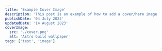 ```yaml
---
title: 'Example Cover Image'
description: 'This post is an example of how to add a cover/hero image'
publishDate: '04 July 2023'
updatedDate: '14 August 2023'
coverImage:
  src: './cover.png'
  alt: 'Astro build wallpaper'
tags: ['test', 'image']
---
```

